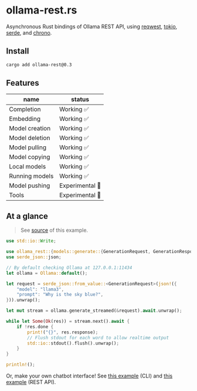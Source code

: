# ollama-rest.rs

Asynchronous Rust bindings of Ollama REST API,
using [reqwest](https://github.com/seanmonstar/reqwest),
[tokio](https://tokio.rs),
[serde](https://serde.rs/),
and [chrono](https://github.com/chronotope/chrono).

## Install

```bash
cargo add ollama-rest@0.3
```

## Features

|    name        |     status      |
|----------------|-----------------|
| Completion     | Working ✅      |
| Embedding      | Working ✅      |
| Model creation | Working ✅      |
| Model deletion | Working ✅      |
| Model pulling  | Working ✅      |
| Model copying  | Working ✅      |
| Local models   | Working ✅      |
| Running models | Working ✅      |
| Model pushing  | Experimental 🧪 |
| Tools          | Experimental 🧪 |

## At a glance

> See [source](./examples/generate_streamed.rs) of this example.

```rust
use std::io::Write;

use ollama_rest::{models::generate::{GenerationRequest, GenerationResponse}, Ollama};
use serde_json::json;

// By default checking Ollama at 127.0.0.1:11434
let ollama = Ollama::default();

let request = serde_json::from_value::<GenerationRequest>(json!({
    "model": "llama3",
    "prompt": "Why is the sky blue?",
})).unwrap();

let mut stream = ollama.generate_streamed(&request).await.unwrap();

while let Some(Ok(res)) = stream.next().await {
    if !res.done {
        print!("{}", res.response);
        // Flush stdout for each word to allow realtime output
        std::io::stdout().flush().unwrap();
    }
}

println!();
```

Or, make your own chatbot interface! See [this example](./examples/interactive-chat_streamed.rs) (CLI) and [this example](./examples/streaming-relay.rs) (REST API).

